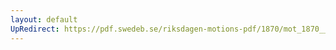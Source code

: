 ```yaml
---
layout: default
UpRedirect: https://pdf.swedeb.se/riksdagen-motions-pdf/1870/mot_1870__ak__00064/mot_1870__ak__00064_003.pdf
---
```

